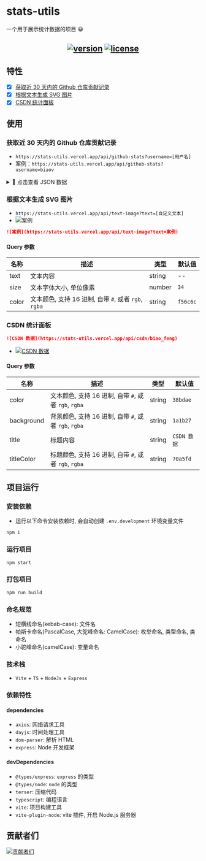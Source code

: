 # stats-utils

一个用于展示统计数据的项目 😀

<h2 align="center">
  <a href="https://github.com/biaov/stats-utils"><img src="https://shields.io/github/v/release/biaov/stats-utils.svg?logo=github&label=version" alt="version" /></a>
  <a href="https://github.com/biaov/stats-utils/blob/main/LICENSE"><img src="https://img.shields.io/badge/license-MIT-green" alt="license" /></a>
</h2>

## 特性

- [x] [获取近 30 天内的 Github 仓库贡献记录](#获取近-30-天内的-github-仓库贡献记录)
- [x] [根据文本生成 SVG 图片](#根据文本生成-svg-图片)
- [x] [CSDN 统计面板](csdn-统计面板)

## 使用

### 获取近 30 天内的 Github 仓库贡献记录

- `https://stats-utils.vercel.app/api/github-stats?username=[用户名]`
- 案例：`https://stats-utils.vercel.app/api/github-stats?username=biaov`

<details>
<summary>👀 点击查看 JSON 数据</summary>

```json
{
  "contributions": [
    {
      "contributionCount": 3,
      "date": "2023-08-28"
    },
    {
      "contributionCount": 3,
      "date": "2023-08-29"
    },
    {
      "contributionCount": 3,
      "date": "2023-08-30"
    },
    {
      "contributionCount": 3,
      "date": "2023-08-31"
    },
    {
      "contributionCount": 10,
      "date": "2023-09-01"
    },
    {
      "contributionCount": 39,
      "date": "2023-09-02"
    },
    {
      "contributionCount": 3,
      "date": "2023-09-03"
    },
    {
      "contributionCount": 3,
      "date": "2023-09-04"
    },
    {
      "contributionCount": 5,
      "date": "2023-09-05"
    },
    {
      "contributionCount": 4,
      "date": "2023-09-06"
    },
    {
      "contributionCount": 3,
      "date": "2023-09-07"
    },
    {
      "contributionCount": 11,
      "date": "2023-09-08"
    },
    {
      "contributionCount": 3,
      "date": "2023-09-09"
    },
    {
      "contributionCount": 3,
      "date": "2023-09-10"
    },
    {
      "contributionCount": 20,
      "date": "2023-09-11"
    },
    {
      "contributionCount": 16,
      "date": "2023-09-12"
    },
    {
      "contributionCount": 20,
      "date": "2023-09-13"
    },
    {
      "contributionCount": 4,
      "date": "2023-09-14"
    },
    {
      "contributionCount": 5,
      "date": "2023-09-15"
    },
    {
      "contributionCount": 3,
      "date": "2023-09-16"
    },
    {
      "contributionCount": 3,
      "date": "2023-09-17"
    },
    {
      "contributionCount": 22,
      "date": "2023-09-18"
    },
    {
      "contributionCount": 6,
      "date": "2023-09-19"
    },
    {
      "contributionCount": 16,
      "date": "2023-09-20"
    },
    {
      "contributionCount": 3,
      "date": "2023-09-21"
    },
    {
      "contributionCount": 6,
      "date": "2023-09-22"
    },
    {
      "contributionCount": 3,
      "date": "2023-09-23"
    },
    {
      "contributionCount": 0,
      "date": "2023-09-24"
    },
    {
      "contributionCount": 20,
      "date": "2023-09-25"
    },
    {
      "contributionCount": 5,
      "date": "2023-09-26"
    },
    {
      "contributionCount": 3,
      "date": "2023-09-27"
    }
  ],
  "name": "biaov"
}
```

</details>

### 根据文本生成 SVG 图片

- `https://stats-utils.vercel.app/api/text-image?text=[自定义文本]`
- ![案例](https://stats-utils.vercel.app/api/text-image?text=案例)

```md
![案例](https://stats-utils.vercel.app/api/text-image?text=案例)
```

#### Query 参数

| 名称  | 描述                                                 | 类型   | 默认值   |
| ----- | ---------------------------------------------------- | ------ | -------- |
| text  | 文本内容                                             | string | --       |
| size  | 文本字体大小, 单位像素                               | number | `34`     |
| color | 文本颜色, 支持 16 进制, 自带 `#`, 或者 `rgb`, `rgba` | string | `f56c6c` |

### CSDN 统计面板

```md
![CSDN 数据](https://stats-utils.vercel.app/api/csdn/biao_feng)
```

- [![CSDN 数据](https://stats-utils.vercel.app/api/csdn/biao_feng)](https://blog.csdn.net/biao_feng)

#### Query 参数

| 名称       | 描述                                                 | 类型   | 默认值      |
| ---------- | ---------------------------------------------------- | ------ | ----------- |
| color      | 文本颜色, 支持 16 进制, 自带 `#`, 或者 `rgb`, `rgba` | string | `38bdae`    |
| background | 背景颜色, 支持 16 进制, 自带 `#`, 或者 `rgb`, `rgba` | string | `1a1b27`    |
| title      | 标题内容                                             | string | `CSDN 数据` |
| titleColor | 标题颜色, 支持 16 进制, 自带 `#`, 或者 `rgb`, `rgba` | string | `70a5fd`    |

## 项目运行

### 安装依赖

- 运行以下命令安装依赖时, 会自动创建 `.env.development` 环境变量文件

```sh
npm i
```

### 运行项目

```sh
npm start
```

### 打包项目

```sh
npm run build
```

### 命名规范

- 短横线命名(kebab-case): 文件名
- 帕斯卡命名(PascalCase, 大驼峰命名: CamelCase): 枚举命名, 类型命名, 类命名
- 小驼峰命名(camelCase): 变量命名

### 技术栈

- `Vite` + `TS` + `NodeJs` + `Express`

### 依赖特性

#### dependencies

- `axios`: 网络请求工具
- `dayjs`: 时间处理工具
- `dom-parser`: 解析 HTML
- `express`: Node 开发框架

#### devDependencies

- `@types/express`: `express` 的类型
- `@types/node`: `node` 的类型
- `terser`: 压缩代码
- `typescript`: 编程语言
- `vite`: 项目构建工具
- `vite-plugin-node`: vite 插件, 开启 Node.js 服务器

## 贡献者们

[![贡献者们](https://contrib.rocks/image?repo=biaov/stats-utils)](https://github.com/biaov/stats-utils/graphs/contributors)

